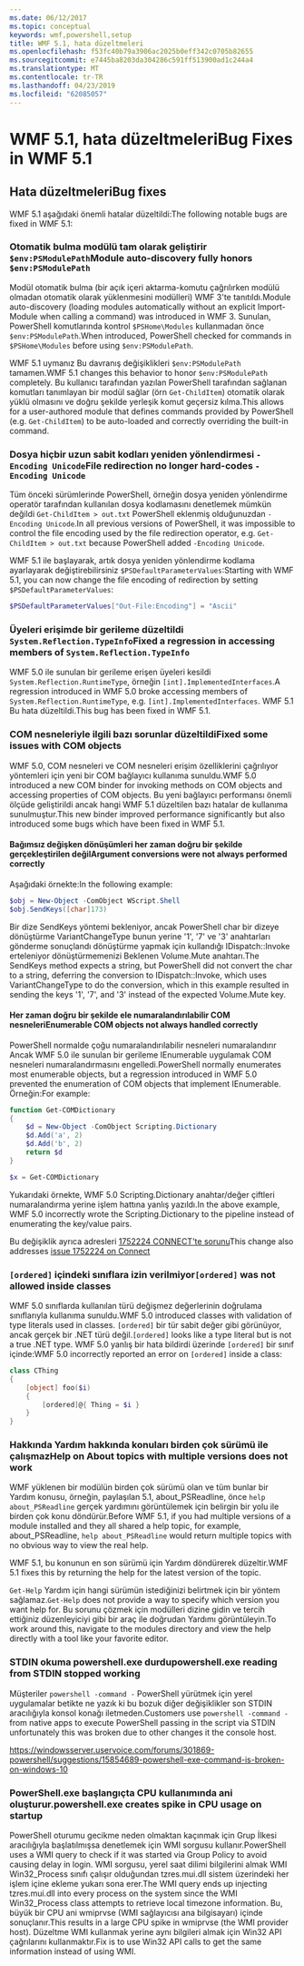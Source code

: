 ```yaml
---
ms.date: 06/12/2017
ms.topic: conceptual
keywords: wmf,powershell,setup
title: WMF 5.1, hata düzeltmeleri
ms.openlocfilehash: f53fc40b79a3906ac2025b0eff342c0705b82655
ms.sourcegitcommit: e7445ba8203da304286c591ff513900ad1c244a4
ms.translationtype: MT
ms.contentlocale: tr-TR
ms.lasthandoff: 04/23/2019
ms.locfileid: "62085057"
---
```

# <a name="bug-fixes-in-wmf-51"></a><span data-ttu-id="206da-103">WMF 5.1, hata düzeltmeleri</span><span class="sxs-lookup"><span data-stu-id="206da-103">Bug Fixes in WMF 5.1</span></span>

## <a name="bug-fixes"></a><span data-ttu-id="206da-104">Hata düzeltmeleri</span><span class="sxs-lookup"><span data-stu-id="206da-104">Bug fixes</span></span>

<span data-ttu-id="206da-105">WMF 5.1 aşağıdaki önemli hatalar düzeltildi:</span><span class="sxs-lookup"><span data-stu-id="206da-105">The following notable bugs are fixed in WMF 5.1:</span></span>

### <a name="module-auto-discovery-fully-honors-envpsmodulepath"></a><span data-ttu-id="206da-106">Otomatik bulma modülü tam olarak geliştirir `$env:PSModulePath`</span><span class="sxs-lookup"><span data-stu-id="206da-106">Module auto-discovery fully honors `$env:PSModulePath`</span></span>

<span data-ttu-id="206da-107">Modül otomatik bulma (bir açık içeri aktarma-komutu çağrılırken modülü olmadan otomatik olarak yüklenmesini modülleri) WMF 3'te tanıtıldı.</span><span class="sxs-lookup"><span data-stu-id="206da-107">Module auto-discovery (loading modules automatically without an explicit Import-Module when calling a command) was introduced in WMF 3.</span></span>
<span data-ttu-id="206da-108">Sunulan, PowerShell komutlarında kontrol `$PSHome\Modules` kullanmadan önce `$env:PSModulePath`.</span><span class="sxs-lookup"><span data-stu-id="206da-108">When introduced, PowerShell checked for commands in `$PSHome\Modules` before using `$env:PSModulePath`.</span></span>

<span data-ttu-id="206da-109">WMF 5.1 uymanız Bu davranış değişiklikleri `$env:PSModulePath` tamamen.</span><span class="sxs-lookup"><span data-stu-id="206da-109">WMF 5.1 changes this behavior to honor `$env:PSModulePath` completely.</span></span>
<span data-ttu-id="206da-110">Bu kullanıcı tarafından yazılan PowerShell tarafından sağlanan komutları tanımlayan bir modül sağlar (örn `Get-ChildItem`) otomatik olarak yüklü olmasını ve doğru şekilde yerleşik komut geçersiz kılma.</span><span class="sxs-lookup"><span data-stu-id="206da-110">This allows for a user-authored module that defines commands provided by PowerShell (e.g. `Get-ChildItem`) to be auto-loaded and correctly overriding the built-in command.</span></span>

### <a name="file-redirection-no-longer-hard-codes--encoding-unicode"></a><span data-ttu-id="206da-111">Dosya hiçbir uzun sabit kodları yeniden yönlendirmesi `-Encoding Unicode`</span><span class="sxs-lookup"><span data-stu-id="206da-111">File redirection no longer hard-codes `-Encoding Unicode`</span></span>

<span data-ttu-id="206da-112">Tüm önceki sürümlerinde PowerShell, örneğin dosya yeniden yönlendirme operatör tarafından kullanılan dosya kodlamasını denetlemek mümkün değildi `Get-ChildItem > out.txt` PowerShell eklenmiş olduğunuzdan `-Encoding Unicode`.</span><span class="sxs-lookup"><span data-stu-id="206da-112">In all previous versions of PowerShell, it was impossible to control the file encoding used by the file redirection operator, e.g. `Get-ChildItem > out.txt` because PowerShell added `-Encoding Unicode`.</span></span>

<span data-ttu-id="206da-113">WMF 5.1 ile başlayarak, artık dosya yeniden yönlendirme kodlama ayarlayarak değiştirebilirsiniz `$PSDefaultParameterValues`:</span><span class="sxs-lookup"><span data-stu-id="206da-113">Starting with WMF 5.1, you can now change the file encoding of redirection by setting `$PSDefaultParameterValues`:</span></span>

```powershell
$PSDefaultParameterValues["Out-File:Encoding"] = "Ascii"
```

### <a name="fixed-a-regression-in-accessing-members-of-systemreflectiontypeinfo"></a><span data-ttu-id="206da-114">Üyeleri erişimde bir gerileme düzeltildi `System.Reflection.TypeInfo`</span><span class="sxs-lookup"><span data-stu-id="206da-114">Fixed a regression in accessing members of `System.Reflection.TypeInfo`</span></span>

<span data-ttu-id="206da-115">WMF 5.0 ile sunulan bir gerileme erişen üyeleri kesildi `System.Reflection.RuntimeType`, örneğin `[int].ImplementedInterfaces`.</span><span class="sxs-lookup"><span data-stu-id="206da-115">A regression introduced in WMF 5.0 broke accessing members of `System.Reflection.RuntimeType`, e.g. `[int].ImplementedInterfaces`.</span></span>
<span data-ttu-id="206da-116">WMF 5.1 Bu hata düzeltildi.</span><span class="sxs-lookup"><span data-stu-id="206da-116">This bug has been fixed in WMF 5.1.</span></span>


### <a name="fixed-some-issues-with-com-objects"></a><span data-ttu-id="206da-117">COM nesneleriyle ilgili bazı sorunlar düzeltildi</span><span class="sxs-lookup"><span data-stu-id="206da-117">Fixed some issues with COM objects</span></span>

<span data-ttu-id="206da-118">WMF 5.0, COM nesneleri ve COM nesneleri erişim özelliklerini çağrılıyor yöntemleri için yeni bir COM bağlayıcı kullanıma sunuldu.</span><span class="sxs-lookup"><span data-stu-id="206da-118">WMF 5.0 introduced a new COM binder for invoking methods on COM objects and accessing properties of COM objects.</span></span>
<span data-ttu-id="206da-119">Bu yeni bağlayıcı performansı önemli ölçüde geliştirildi ancak hangi WMF 5.1 düzeltilen bazı hatalar de kullanıma sunulmuştur.</span><span class="sxs-lookup"><span data-stu-id="206da-119">This new binder improved performance significantly but also introduced some bugs which have been fixed in WMF 5.1.</span></span>

#### <a name="argument-conversions-were-not-always-performed-correctly"></a><span data-ttu-id="206da-120">Bağımsız değişken dönüşümleri her zaman doğru bir şekilde gerçekleştirilen değil</span><span class="sxs-lookup"><span data-stu-id="206da-120">Argument conversions were not always performed correctly</span></span>

<span data-ttu-id="206da-121">Aşağıdaki örnekte:</span><span class="sxs-lookup"><span data-stu-id="206da-121">In the following example:</span></span>

```powershell
$obj = New-Object -ComObject WScript.Shell
$obj.SendKeys([char]173)
```

<span data-ttu-id="206da-122">Bir dize SendKeys yöntemi bekleniyor, ancak PowerShell char bir dizeye dönüştürme VariantChangeType bunun yerine '1', '7' ve '3' anahtarları gönderme sonuçlandı dönüştürme yapmak için kullandığı IDispatch::Invoke erteleniyor dönüştürmemenizi Beklenen Volume.Mute anahtarı.</span><span class="sxs-lookup"><span data-stu-id="206da-122">The SendKeys method expects a string, but PowerShell did not convert the char to a string, deferring the conversion to IDispatch::Invoke, which uses VariantChangeType to do the conversion, which in this example resulted in sending the keys '1', '7', and '3' instead of the expected Volume.Mute key.</span></span>

#### <a name="enumerable-com-objects-not-always-handled-correctly"></a><span data-ttu-id="206da-123">Her zaman doğru bir şekilde ele numaralandırılabilir COM nesneleri</span><span class="sxs-lookup"><span data-stu-id="206da-123">Enumerable COM objects not always handled correctly</span></span>

<span data-ttu-id="206da-124">PowerShell normalde çoğu numaralandırılabilir nesneleri numaralandırır Ancak WMF 5.0 ile sunulan bir gerileme IEnumerable uygulamak COM nesneleri numaralandırmasını engelledi.</span><span class="sxs-lookup"><span data-stu-id="206da-124">PowerShell normally enumerates most enumerable objects, but a regression introduced in WMF 5.0 prevented the enumeration of COM objects that implement IEnumerable.</span></span>  <span data-ttu-id="206da-125">Örneğin:</span><span class="sxs-lookup"><span data-stu-id="206da-125">For example:</span></span>

```powershell
function Get-COMDictionary
{
    $d = New-Object -ComObject Scripting.Dictionary
    $d.Add('a', 2)
    $d.Add('b', 2)
    return $d
}

$x = Get-COMDictionary
```

<span data-ttu-id="206da-126">Yukarıdaki örnekte, WMF 5.0 Scripting.Dictionary anahtar/değer çiftleri numaralandırma yerine işlem hattına yanlış yazıldı.</span><span class="sxs-lookup"><span data-stu-id="206da-126">In the above example, WMF 5.0 incorrectly wrote the Scripting.Dictionary to the pipeline instead of enumerating the key/value pairs.</span></span>

<span data-ttu-id="206da-127">Bu değişiklik ayrıca adresleri [1752224 CONNECT'te sorunu](https://connect.microsoft.com/PowerShell/feedback/details/1752224)</span><span class="sxs-lookup"><span data-stu-id="206da-127">This change also addresses [issue 1752224 on Connect](https://connect.microsoft.com/PowerShell/feedback/details/1752224)</span></span>

### <a name="ordered-was-not-allowed-inside-classes"></a><span data-ttu-id="206da-128">`[ordered]` içindeki sınıflara izin verilmiyor</span><span class="sxs-lookup"><span data-stu-id="206da-128">`[ordered]` was not allowed inside classes</span></span>

<span data-ttu-id="206da-129">WMF 5.0 sınıflarda kullanılan türü değişmez değerlerinin doğrulama sınıflarıyla kullanıma sunuldu.</span><span class="sxs-lookup"><span data-stu-id="206da-129">WMF 5.0 introduced classes with validation of type literals used in classes.</span></span>
<span data-ttu-id="206da-130">`[ordered]` bir tür sabit değer gibi görünüyor, ancak gerçek bir .NET türü değil.</span><span class="sxs-lookup"><span data-stu-id="206da-130">`[ordered]` looks like a type literal but is not a true .NET type.</span></span>
<span data-ttu-id="206da-131">WMF 5.0 yanlış bir hata bildirdi üzerinde `[ordered]` bir sınıf içinde:</span><span class="sxs-lookup"><span data-stu-id="206da-131">WMF 5.0 incorrectly reported an error on `[ordered]` inside a class:</span></span>

```powershell
class CThing
{
    [object] foo($i)
    {
        [ordered]@{ Thing = $i }
    }
}
```


### <a name="help-on-about-topics-with-multiple-versions-does-not-work"></a><span data-ttu-id="206da-132">Hakkında Yardım hakkında konuları birden çok sürümü ile çalışmaz</span><span class="sxs-lookup"><span data-stu-id="206da-132">Help on About topics with multiple versions does not work</span></span>

<span data-ttu-id="206da-133">WMF yüklenen bir modülün birden çok sürümü olan ve tüm bunlar bir Yardım konusu, örneğin, paylaşılan 5.1, about_PSReadline, önce `help about_PSReadline` gerçek yardımını görüntülemek için belirgin bir yolu ile birden çok konu döndürür.</span><span class="sxs-lookup"><span data-stu-id="206da-133">Before WMF 5.1, if you had multiple versions of a module installed and they all shared a help topic, for example, about_PSReadline, `help about_PSReadline` would return multiple topics with no obvious way to view the real help.</span></span>

<span data-ttu-id="206da-134">WMF 5.1, bu konunun en son sürümü için Yardım döndürerek düzeltir.</span><span class="sxs-lookup"><span data-stu-id="206da-134">WMF 5.1 fixes this by returning the help for the latest version of the topic.</span></span>

<span data-ttu-id="206da-135">`Get-Help` Yardım için hangi sürümün istediğinizi belirtmek için bir yöntem sağlamaz.</span><span class="sxs-lookup"><span data-stu-id="206da-135">`Get-Help` does not provide a way to specify which version you want help for.</span></span>
<span data-ttu-id="206da-136">Bu sorunu çözmek için modülleri dizine gidin ve tercih ettiğiniz düzenleyiciyi gibi bir araç ile doğrudan Yardımı görüntüleyin.</span><span class="sxs-lookup"><span data-stu-id="206da-136">To work around this, navigate to the modules directory and view the help directly with a tool like your favorite editor.</span></span>

### <a name="powershellexe-reading-from-stdin-stopped-working"></a><span data-ttu-id="206da-137">STDIN okuma powershell.exe durdu</span><span class="sxs-lookup"><span data-stu-id="206da-137">powershell.exe reading from STDIN stopped working</span></span>

<span data-ttu-id="206da-138">Müşteriler `powershell -command -` PowerShell yürütmek için yerel uygulamalar betikte ne yazık ki bu bozuk diğer değişiklikler son STDIN aracılığıyla konsol konağı iletmeden.</span><span class="sxs-lookup"><span data-stu-id="206da-138">Customers use `powershell -command -` from native apps to execute PowerShell passing in the script via STDIN unfortunately this was broken due to other changes it the console host.</span></span>

https://windowsserver.uservoice.com/forums/301869-powershell/suggestions/15854689-powershell-exe-command-is-broken-on-windows-10

### <a name="powershellexe-creates-spike-in-cpu-usage-on-startup"></a><span data-ttu-id="206da-139">PowerShell.exe başlangıçta CPU kullanımında ani oluşturur.</span><span class="sxs-lookup"><span data-stu-id="206da-139">powershell.exe creates spike in CPU usage on startup</span></span>

<span data-ttu-id="206da-140">PowerShell oturumu gecikme neden olmaktan kaçınmak için Grup İlkesi aracılığıyla başlatılmışsa denetlemek için WMI sorgusu kullanır.</span><span class="sxs-lookup"><span data-stu-id="206da-140">PowerShell uses a WMI query to check if it was started via Group Policy to avoid causing delay in login.</span></span>
<span data-ttu-id="206da-141">WMI sorgusu, yerel saat dilimi bilgilerini almak WMI Win32_Process sınıfı çalışır olduğundan tzres.mui.dll sistem üzerindeki her işlem içine ekleme yukarı sona erer.</span><span class="sxs-lookup"><span data-stu-id="206da-141">The WMI query ends up injecting tzres.mui.dll into every process on the system since the WMI Win32_Process class attempts to retrieve local timezone information.</span></span>
<span data-ttu-id="206da-142">Bu, büyük bir CPU ani wmiprvse (WMI sağlayıcısı ana bilgisayarı) içinde sonuçlanır.</span><span class="sxs-lookup"><span data-stu-id="206da-142">This results in a large CPU spike in wmiprvse (the WMI provider host).</span></span>
<span data-ttu-id="206da-143">Düzeltme WMI kullanmak yerine aynı bilgileri almak için Win32 API çağrılarını kullanmaktır.</span><span class="sxs-lookup"><span data-stu-id="206da-143">Fix is to use Win32 API calls to get the same information instead of using WMI.</span></span>
